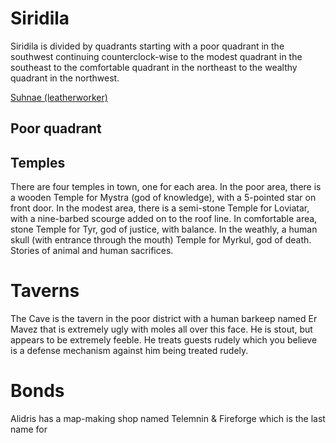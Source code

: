 # Siridila

Siridila is divided by quadrants starting 
with a poor quadrant in the southwest continuing counterclock-wise 
to the modest quadrant in the southeast 
to the comfortable quadrant in the northeast
to the wealthy quadrant in the northwest. 


[Suhnae (leatherworker)](people/suhnae.html)


## Poor quadrant





## Temples

There are four temples in town, one for each area. 
In the poor area, there is a wooden Temple for Mystra (god of knowledge), 
with a 5-pointed star on front door.
In the modest area, there is a semi-stone Temple for Loviatar, 
with a nine-barbed scourge added on to the roof line.
In comfortable area, stone Temple for Tyr, god of justice, with balance.
In the weathly, a human skull (with entrance through the mouth) 
Temple for Myrkul, god of death. 
Stories of animal and human sacrifices. 

# Taverns

The Cave is the tavern in the poor district with a human barkeep named
Er Mavez that is 
extremely ugly with moles all over this face. 
He is stout, but appears to be extremely feeble. 
He treats guests rudely which you believe is a defense mechanism against him
being treated rudely. 







# Bonds

Alidris has a map-making shop named Telemnin & Fireforge which is the last name
for 



